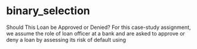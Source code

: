 # binary_selection
Should This Loan be Approved or Denied? For this case-study assignment, we assume the role of loan officer at a bank and are asked to approve or deny a loan by assessing its risk of default using 
